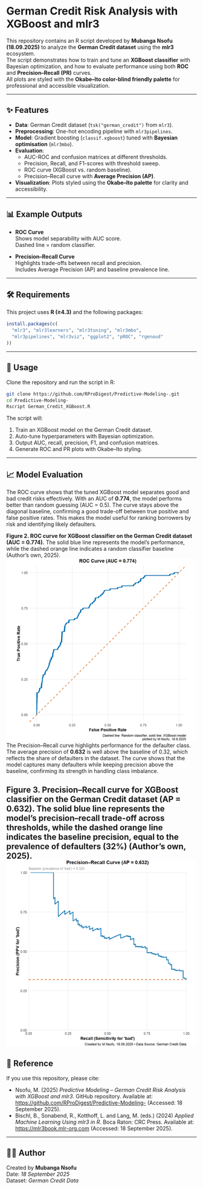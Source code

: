 # German Credit Risk Analysis with XGBoost and mlr3

This repository contains an R script developed by **Mubanga Nsofu (18.09.2025)** to analyze the **German Credit dataset** using the **mlr3** ecosystem.  
The script demonstrates how to train and tune an **XGBoost classifier** with Bayesian optimization, and how to evaluate performance using both **ROC** and **Precision–Recall (PR)** curves.  
All plots are styled with the **Okabe–Ito color-blind friendly palette** for professional and accessible visualization.

---

## ✨ Features

- **Data**: German Credit dataset (`tsk("german_credit")` from `mlr3`).
- **Preprocessing**: One-hot encoding pipeline with `mlr3pipelines`.
- **Model**: Gradient boosting (`classif.xgboost`) tuned with **Bayesian optimisation** (`mlr3mbo`).
- **Evaluation**:
  - AUC-ROC and confusion matrices at different thresholds.
  - Precision, Recall, and F1-scores with threshold sweep.
  - ROC curve (XGBoost vs. random baseline).
  - Precision–Recall curve with **Average Precision (AP)**.
- **Visualization**: Plots styled using the **Okabe–Ito palette** for clarity and accessibility.

---

## 📊 Example Outputs

- **ROC Curve**  
  Shows model separability with AUC score.  
  Dashed line = random classifier.  

- **Precision–Recall Curve**  
  Highlights trade-offs between recall and precision.  
  Includes Average Precision (AP) and baseline prevalence line.  

---

## 🛠️ Requirements

This project uses **R (≥4.3)** and the following packages:

```r
install.packages(c(
  "mlr3", "mlr3learners", "mlr3tuning", "mlr3mbo",
  "mlr3pipelines", "mlr3viz", "ggplot2", "pROC", "rgenoud"
))
```

---

## 🚀 Usage

Clone the repository and run the script in R:

```bash
git clone https://github.com/RProDigest/Predictive-Modeling-.git
cd Predictive-Modeling-
Rscript German_Credit_XGBoost.R
```

The script will:
1. Train an XGBoost model on the German Credit dataset.
2. Auto-tune hyperparameters with Bayesian optimization.
3. Output AUC, recall, precision, F1, and confusion matrices.
4. Generate ROC and PR plots with Okabe–Ito styling.

---

## 📈 Model Evaluation  

The ROC curve shows that the tuned XGBoost model separates good and bad credit risks effectively. With an AUC of **0.774**, the model performs better than random guessing (AUC = 0.5). The curve stays above the diagonal baseline, confirming a good trade-off between true positive and false positive rates. This makes the model useful for ranking borrowers by risk and identifying likely defaulters.  

**Figure 2. ROC curve for XGBoost classifier on the German Credit dataset (AUC = 0.774).** The solid blue line represents the model’s performance, while the dashed orange line indicates a random classifier baseline (Author’s own, 2025).  
![ROC Curve](figures/roc_curve.png)
The Precision–Recall curve highlights performance for the defaulter class. The average precision of **0.632** is well above the baseline of 0.32, which reflects the share of defaulters in the dataset. The curve shows that the model captures many defaulters while keeping precision above the baseline, confirming its strength in handling class imbalance.  

**Figure 3. Precision–Recall curve for XGBoost classifier on the German Credit dataset (AP = 0.632).** The solid blue line represents the model’s precision–recall trade-off across thresholds, while the dashed orange line indicates the baseline precision, equal to the prevalence of defaulters (32%) (Author’s own, 2025).  
![Precision–Recall Curve](figures/pr_curve.png)
---

## 📖 Reference

If you use this repository, please cite:

- Nsofu, M. (2025) *Predictive Modeling – German Credit Risk Analysis with XGBoost and mlr3*. GitHub repository. Available at: <https://github.com/RProDigest/Predictive-Modeling-> (Accessed: 18 September 2025).  
- Bischl, B., Sonabend, R., Kotthoff, L. and Lang, M. (eds.) (2024) *Applied Machine Learning Using mlr3 in R*. Boca Raton: CRC Press. Available at: <https://mlr3book.mlr-org.com> (Accessed: 18 September 2025).  

---

## 👨‍💻 Author

Created by **Mubanga Nsofu**  
Date: *18 September 2025*  
Dataset: *German Credit Data*  
